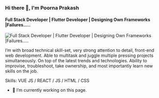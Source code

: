 ### Hi there 👋,  I'm Poorna Prakash
#### Full Stack Developer | Flutter Developer | Designing Own Frameworks |Failures.....
![Full Stack Developer | Flutter Developer | Designing Own Frameworks |Failures.....](https://www.fibvo.com/1.png)

I’m with broad technical skill-set, very strong attention to detail, front-end web development. Able to multitask and juggle multiple pressing projects simultaneously. On top of the latest trends and technologies. Ability to improvise, troubleshoot, take ownership, and most importantly learn new skills on the job.

Skills: VUE JS / REACT / JS / HTML / CSS

- 🔭 I’m currently working on this page. 




